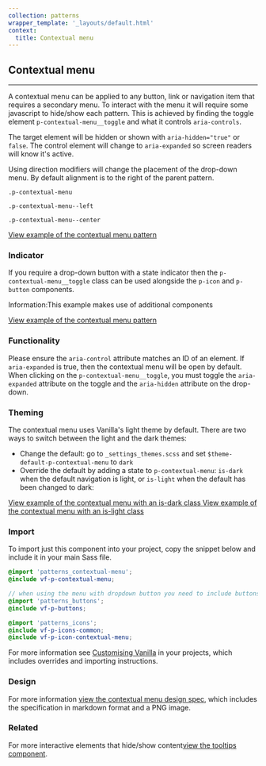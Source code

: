 ```yaml
---
collection: patterns
wrapper_template: '_layouts/default.html'
context:
  title: Contextual menu
---
```


## Contextual menu

<hr>

A contextual menu can be applied to any button, link or navigation item that requires a secondary menu. To interact with the menu it will require some javascript to hide/show each pattern. This is achieved by finding the toggle element `p-contextual-menu__toggle` and what it controls `aria-controls`.

The target element will be hidden or shown with `aria-hidden="true"` or `false`. The control element will change to `aria-expanded` so screen readers will know it's active.

Using direction modifiers will change the placement of the drop-down menu. By default alignment is to the right of the parent pattern.

<div class="row">
  <div class="col-4">
  <pre><code>.p-contextual-menu</code></pre>
  </div>
  <div class="col-4">
  <pre><code>.p-contextual-menu--left</code></pre>
  </div>
  <div class="col-4">
  <pre><code>.p-contextual-menu--center</code></pre>
  </div>
</div>

<a href="/examples/patterns/contextual-menu/default" class="js-example">
View example of the contextual menu pattern
</a>

### Indicator

If you require a drop-down button with a state indicator then the `p-contextual-menu__toggle` class can be used alongside the `p-icon` and `p-button` components.

<div class="p-notification--information">
  <p class="p-notification__response">
    <span class="p-notification__status">Information:</span>This example makes use of additional components
  </p>
</div>

<a href="/examples/patterns/contextual-menu/with-indicator" class="js-example">
View example of the contextual menu pattern
</a>

### Functionality

Please ensure the `aria-control` attribute matches an ID of an element. If `aria-expanded` is true, then the contextual menu will be open by default. When clicking on the `p-contextual-menu__toggle`, you must toggle the `aria-expanded` attribute on the toggle and the `aria-hidden` attribute on the drop-down.

### Theming

The contextual menu uses Vanilla's light theme by default. There are two ways to switch between the light and the dark themes:

- Change the default: go to `_settings_themes.scss` and set `$theme-default-p-contextual-menu` to `dark`
- Override the default by adding a state to `p-contextual-menu`: `is-dark` when the default navigation is light, or `is-light` when the default has been changed to dark:

<a href="/examples/patterns/contextual-menu/dark" class="js-example">
View example of the contextual menu with an is-dark class
</a>

<a href="/examples/patterns/contextual-menu/light" class="js-example">
View example of the contextual menu with an is-light class
</a>

### Import

To import just this component into your project, copy the snippet below and include it in your main Sass file.

```scss
@import 'patterns_contextual-menu';
@include vf-p-contextual-menu;

// when using the menu with dropdown button you need to include buttons and icon as well
@import 'patterns_buttons';
@include vf-p-buttons;

@import 'patterns_icons';
@include vf-p-icons-common;
@include vf-p-icon-contextual-menu;
```

For more information see [Customising Vanilla](/customising-vanilla/) in your projects, which includes overrides and importing instructions.

### Design

For more information [view the contextual menu design spec](https://github.com/ubuntudesign/vanilla-design/tree/master/Contextual%20menu), which includes the specification in markdown format and a PNG image.

### Related

For more interactive elements that hide/show content[view the tooltips component](https://docs.vanillaframework.io/patterns/tooltips).
